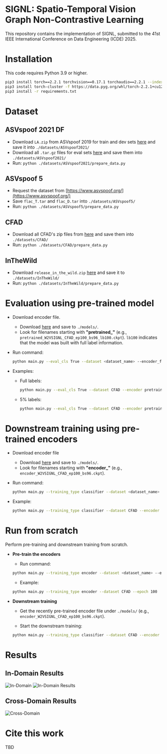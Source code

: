 # SIGNL: Spatio-Temporal Vision Graph Non-Contrastive Learning

This repository contains the implementation of SIGNL, submitted to the 41st IEEE International Conference on Data Engineering (ICDE) 2025.


# Installation

This code requires Python 3.9 or higher.

```bash
pip3 install torch==2.2.1 torchvision==0.17.1 torchaudio==2.2.1 --index-url https://download.pytorch.org/whl/cu121
pip3 install torch-cluster -f https://data.pyg.org/whl/torch-2.2.1+cu121.html
pip3 install -r requirements.txt
```

# Dataset

## ASVspoof 2021 DF
- Download `LA.zip` from ASVspoof 2019 for train and dev sets [here](https://datashare.ed.ac.uk/handle/10283/3336) and save it into `./datasets/ASVspoof2021/`
- Download all `.tar.gz` files for eval sets [here](https://zenodo.org/records/4835108) and save them into `./datasets/ASVspoof2021/`
- Run: `python ./datasets/ASVspoof2021/prepare_data.py`

## ASVspoof 5
- Request the dataset from [https://www.asvspoof.org/](https://www.asvspoof.org/)
- Save `flac_T.tar` and `flac_D.tar` into `./datasets/ASVspoof5/`
- Run: `python ./datasets/ASVspoof5/prepare_data.py`

## CFAD
- Download all CFAD's zip files from [here](https://zenodo.org/records/8122764) and save them into `./datasets/CFAD/`
- Run: `python ./datasets/CFAD/prepare_data.py`

## InTheWild
- Download `release_in_the_wild.zip` [here](https://owncloud.fraunhofer.de/index.php/s/JZgXh0JEAF0elxa) and save it to `./datasets/InTheWild/`
- Run: `python ./datasets/InTheWild/prepare_data.py`

# Evaluation using pre-trained model

- Download encoder file.
   - Download [here](https://drive.google.com/drive/folders/16F1vfRSpuRWV4bj9xwHhtzXIPdRHpYbo?usp=drive_link) and save to `./models/`.  
   - Look for filenames starting with **"pretrained_"** (e.g., `pretrained_W2VSIGNL_CFAD_ep100_bs96_lb100.ckpt`). `lb100` indicates that the model was built with full label information.

- Run command:  
    ```bash
    python main.py --eval_cls True --dataset <dataset_name> --encoder_file <encoder_file>
    ```

- Examples:
   - Full labels:  
     ```bash
     python main.py --eval_cls True --dataset CFAD --encoder pretrained_SIGNL_CFAD_ep100_bs96_lb100.ckpt
     ```
   - 5% labels:  
     ```bash
     python main.py --eval_cls True --dataset CFAD --encoder pretrained_SIGNL_CFAD_ep100_bs96_lb5.ckpt
     ```

# Downstream training using pre-trained encoders

- Download encoder file
   - Download [here](https://drive.google.com/drive/folders/16F1vfRSpuRWV4bj9xwHhtzXIPdRHpYbo?usp=drive_link) and save to `./models/`.  
   - Look for filenames starting with **"encoder_"** (e.g., `encoder_W2VSIGNL_CFAD_ep100_bs96.ckpt`).

- Run command:  
    ```bash
    python main.py --training_type classifier --dataset <dataset_name> --encoder_file <encoder_file> --epoch <number_of_epochs> --label_ratio <label_availability_ratio>
    ```
- Example:
    ```bash
    python main.py --training_type classifier --dataset CFAD --encoder encoder_SIGNL_CFAD_ep100_bs96.ckpt --epoch 100 --label_ratio 0.8
    ```  

# Run from scratch

Perform pre-training and downstream training from scratch.

- **Pre-train the encoders**  
    - Run command:
    ```bash
    python main.py --training_type encoder --dataset <dataset_name> --epoch <number_of_epochs>
    ```

    - Example:
    ```bash
    python main.py --training_type encoder --dataset CFAD --epoch 100
    ```
- **Downstream training**  
    - Get the recently pre-trained encoder file under `./models/` (e.g., `encoder_W2VSIGNL_CFAD_ep100_bs96.ckpt`).

    - Start the downstream training:
    ```bash
    python main.py --training_type classifier --dataset CFAD --encoder encoder_SIGNL_CFAD_ep100_bs96.ckpt --epoch 100 --label_ratio 0.8
    ```

# Results
## In-Domain Results
![In-Domain](results/indomain.jpf)
<img src="results/indomain.jpf" alt="In-Domain Results">

## Cross-Domain Results
![Cross-Domain](results/crossdomain.jpf)

# Cite this work
TBD

